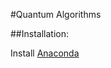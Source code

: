 #  Q u a n t u m   A l g o r i t h m s ##Installation:Install [Anaconda](https://www.continuum.io/downloads) 
 
